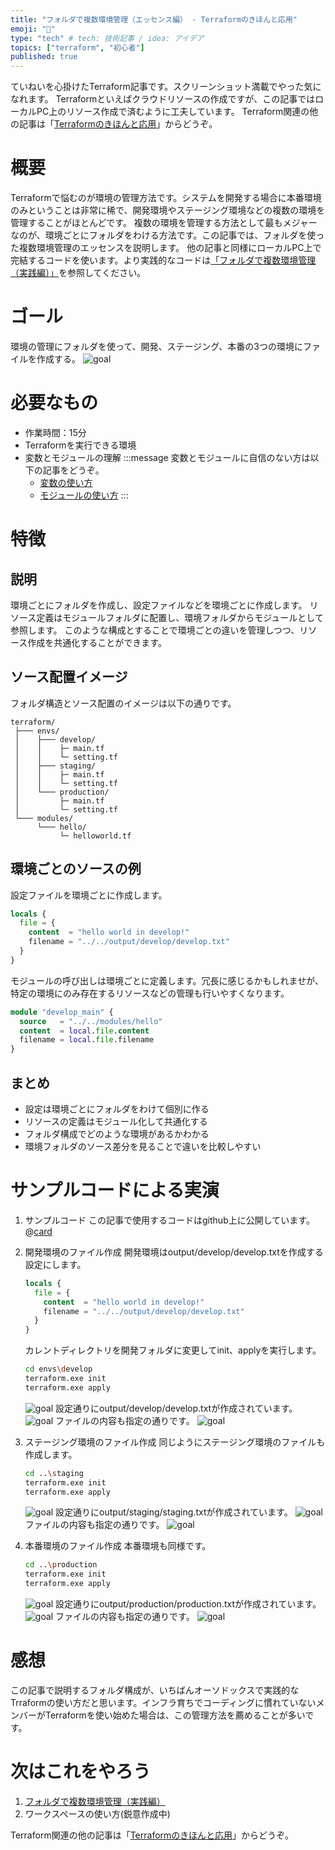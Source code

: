 ```yaml
---
title: "フォルダで複数環境管理（エッセンス編） - Terraformのきほんと応用"
emoji: "🍞"
type: "tech" # tech: 技術記事 / idea: アイデア
topics: ["terraform", "初心者"]
published: true
---
```

ていねいを心掛けたTerraform記事です。スクリーンショット満載でやった気になれます。
Terraformといえばクラウドリソースの作成ですが、この記事ではローカルPC上のリソース作成で済むように工夫しています。
Terraform関連の他の記事は「[Terraformのきほんと応用](https://zenn.dev/sway/articles/terraform_index_list)」からどうぞ。

# 概要
Terraformで悩むのが環境の管理方法です。システムを開発する場合に本番環境のみということは非常に稀で、開発環境やステージング環境などの複数の環境を管理することがほとんどです。
複数の環境を管理する方法として最もメジャーなのが、環境ごとにフォルダをわける方法です。この記事では、フォルダを使った複数環境管理のエッセンスを説明します。
他の記事と同様にローカルPC上で完結するコードを使います。より実践的なコードは[「フォルダで複数環境管理（実践編）」](https://zenn.dev/sway/articles/terraform_codebase_wordpress_envbyfolder)を参照してください。

# ゴール
環境の管理にフォルダを使って、開発、ステージング、本番の3つの環境にファイルを作成する。
![goal](/images/terraform_biginner_envbyfolder/terraform_biginner_envbyfolder_goal.jpg)

# 必要なもの
- 作業時間：15分
- Terraformを実行できる環境
- 変数とモジュールの理解
   :::message
   変数とモジュールに自信のない方は以下の記事をどうぞ。
   - [変数の使い方](https://zenn.dev/sway/articles/terraform_biginner_varliable)
   - [モジュールの使い方](https://zenn.dev/sway/articles/terraform_biginner_modules)
   :::

# 特徴
## 説明
環境ごとにフォルダを作成し、設定ファイルなどを環境ごとに作成します。
リソース定義はモジュールフォルダに配置し、環境フォルダからモジュールとして参照します。
このような構成とすることで環境ごとの違いを管理しつつ、リソース作成を共通化することができます。

## ソース配置イメージ
フォルダ構造とソース配置のイメージは以下の通りです。
```
terraform/
 ├─── envs/
 │    ├─── develop/
 │    │    ├─ main.tf
 │    │    └─ setting.tf
 │    ├─── staging/
 │    │    ├─ main.tf
 │    │    └─ setting.tf
 │    └─── production/
 │         ├─ main.tf
 │         └─ setting.tf
 └─── modules/
      └─── hello/
           └─ helloworld.tf
```

## 環境ごとのソースの例
設定ファイルを環境ごとに作成します。
```hcl:envs/develop/setting.tf
locals {
  file = {
    content  = "hello world in develop!"
    filename = "../../output/develop/develop.txt"
  }
}
```
モジュールの呼び出しは環境ごとに定義します。冗長に感じるかもしれませが、特定の環境にのみ存在するリソースなどの管理も行いやすくなります。
```hcl:envs/develop/main.tf
module "develop_main" {
  source   = "../../modules/hello"
  content  = local.file.content
  filename = local.file.filename
}
```

## まとめ
- 設定は環境ごとにフォルダをわけて個別に作る
- リソースの定義はモジュール化して共通化する
- フォルダ構成でどのような環境があるかわかる
- 環境フォルダのソース差分を見ることで違いを比較しやすい

# サンプルコードによる実演

1. サンプルコード
   この記事で使用するコードはgithub上に公開しています。
   @[card](https://github.com/sway11466/zenn/tree/main/sample_codes/terraform_biginner_envbyfolder)

1. 開発環境のファイル作成
   開発環境はoutput/develop/develop.txtを作成する設定にします。
   ```hcl:envs/develop/setting.tf
   locals {
     file = {
       content  = "hello world in develop!"
       filename = "../../output/develop/develop.txt"
     }
   }
   ```
   カレントディレクトリを開発フォルダに変更してinit、applyを実行します。
   ```bash
   cd envs\develop
   terraform.exe init
   terraform.exe apply
   ```
   ![goal](/images/terraform_biginner_envbyfolder/terraform_biginner_envbyfolder_tutorial_01.jpg)
   設定通りにoutput/develop/develop.txtが作成されています。
   ![goal](/images/terraform_biginner_envbyfolder/terraform_biginner_envbyfolder_tutorial_02.jpg)
   ファイルの内容も指定の通りです。
   ![goal](/images/terraform_biginner_envbyfolder/terraform_biginner_envbyfolder_tutorial_03.jpg)

1. ステージング環境のファイル作成
   同じようにステージング環境のファイルも作成します。
   ```bash
   cd ..\staging
   terraform.exe init
   terraform.exe apply
   ```
   ![goal](/images/terraform_biginner_envbyfolder/terraform_biginner_envbyfolder_tutorial_04.jpg)
   設定通りにoutput/staging/staging.txtが作成されています。
   ![goal](/images/terraform_biginner_envbyfolder/terraform_biginner_envbyfolder_tutorial_05.jpg)
   ファイルの内容も指定の通りです。
   ![goal](/images/terraform_biginner_envbyfolder/terraform_biginner_envbyfolder_tutorial_06.jpg)

1. 本番環境のファイル作成
   本番環境も同様です。
   ```bash
   cd ..\production
   terraform.exe init
   terraform.exe apply
   ```
   ![goal](/images/terraform_biginner_envbyfolder/terraform_biginner_envbyfolder_tutorial_07.jpg)
   設定通りにoutput/production/production.txtが作成されています。
   ![goal](/images/terraform_biginner_envbyfolder/terraform_biginner_envbyfolder_tutorial_08.jpg)
   ファイルの内容も指定の通りです。
   ![goal](/images/terraform_biginner_envbyfolder/terraform_biginner_envbyfolder_tutorial_09.jpg)

# 感想
この記事で説明するフォルダ構成が、いちばんオーソドックスで実践的なTrraformの使い方だと思います。インフラ育ちでコーディングに慣れていないメンバーがTerraformを使い始めた場合は、この管理方法を薦めることが多いです。

# 次はこれをやろう
1. [フォルダで複数環境管理（実践編）](https://zenn.dev/sway/articles/terraform_codebase_wordpress_envbyfolder)
1. ワークスペースの使い方(鋭意作成中)

Terraform関連の他の記事は「[Terraformのきほんと応用](https://zenn.dev/sway/articles/terraform_index_list)」からどうぞ。

